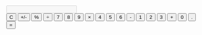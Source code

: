 <!DOCTYPE html>
<html lang="en">
    <head>
        <meta charset="UTF-8">
        <meta name="viewport" content="width=device-width,initial-scale=1.0">
        <title>CALCULATOR</title>
        <link rel="stylesheet" href=".\css\style.css">
        <link rel="icon" type="image/x-icon" href=".\img\favicon.ico">
    </head>
    <body>
        <div class="calculator">
            <input type="text" id="display" disabled>
            <div class="buttons">
                <button class="function" onclick="clearDisplay()">C</button>
                <button class="function" onclick="appendToDisplay('+/-')">+/-</button>
                <button class="function" onclick="appendToDisplay('%')">%</button>
                <button class="function" onclick="appendToDisplay('÷')">÷</button>
                <button class="function" onclick="appendToDisplay('7')">7</button>
                <button class="function" onclick="appendToDisplay('8')">8</button>
                <button class="function" onclick="appendToDisplay('9')">9</button>
                <button class="function" onclick="appendToDisplay('x')">×</button>
                <button class="function" onclick="appendToDisplay('4')">4</button>
                <button class="function" onclick="appendToDisplay('5')">5</button>
                <button class="function" onclick="appendToDisplay('6')">6</button>
                <button class="function" onclick="appendToDisplay('-')">-</button>
                <button class="function" onclick="appendToDisplay('1')">1</button>
                <button class="function" onclick="appendToDisplay('2')">2</button>
                <button class="function" onclick="appendToDisplay('3')">3</button>
                <button class="function" onclick="appendToDisplay('+')">+</button>
                <button class="zero" onclick="appendToDisplay('0')">0</button>
                <button class="dot" onclick="appendToDisplay('.')">.</button>
                <button class="equal" onclick="calculateResult()">=</button>
            </div>
        </div>
        <script src=".\js\script.js"></script>
    </body>
</html>
